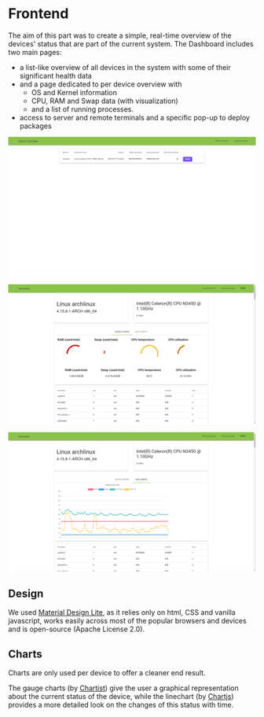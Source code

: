 # Frontend
The aim of this part was to create a simple, real-time overview of the devices' status that are part of the current system.
The Dashboard includes two main pages:

* a list-like overview of all devices in the system with some of their significant health data 
* and a page dedicated to per device overview with
    * OS and Kernel information
    * CPU, RAM and Swap data (with visualization)
    * and a list of running processes.
* access to server and remote terminals and a specific pop-up to deploy packages

![Overview](overview.png)

![Gauge chart](gauge_chart.png)

![Line chart](line_chart.png)

## Design
We used [Material Design Lite](https://getmdl.io/), as it relies only on html, CSS and vanilla javascript, works easily across most of the popular browsers and devices and is open-source (Apache License 2.0).

## Charts
Charts are only used per device to offer a cleaner end result.

The gauge charts (by [Chartist](https://gionkunz.github.io/chartist-js/)) give the user a graphical representation about the current status of the device, while the linechart (by [Chartjs](http://www.chartjs.org/)) provides a more detailed look on the changes of this status with time.
